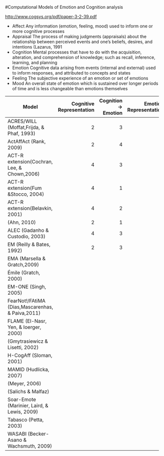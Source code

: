 #Computational Models of Emotion and Cognition analysis

http://www.cogsys.org/pdf/paper-3-2-39.pdf

* Affect Any information (emotion, feeling, mood) used to inform one or more cognitive processes
* Appraisal The process of making judgments (appraisals) about the relationship between perceived
events and one’s beliefs, desires, and intentions (Lazarus, 1991
* Cognition Mental processes that have to do with the acquisition, alteration, and comprehension of
knowledge; such as recall, inference, learning, and planning
* Emotion Cognitive data arising from events (internal and external) used to inform responses, and
attributed to concepts and states
* Feeling The subjective experience of an emotion or set of emotions
* Mood An overall state of emotion which is sustained over longer periods of time and is less changeable than emotions themselves


Model | Cognitive Representation | Cognition -> Emotion | Emotion Representation | Emotion -> Cognition
---   | ---:                     | ---:                 | ---:                   | ---:
ACRES/WILL (Moffat,Frijda, & Phaf, 1993)         |2|3|3|3 
ActAffAct (Rank, 2009)                           |2|4|2|3
ACT-R extension(Cochran, Lee, & Chown,2006)      |4|3|2|4
ACT-R extension(Fum &Stocco, 2004)               |4|1|2|3
ACT-R extension(Belavkin, 2001)                  |4|2|2|3
(Ahn, 2010)                                      |2|1|1|4
ALEC (Gadanho & Custodio, 2003)                  |4|3|2|3
EM (Reilly & Bates, 1992)                        |2|3|3|3
EMA (Marsella & Gratch,2009)                     |
Émile (Gratch, 2000)                             |
EM-ONE (Singh, 2005)                             |
FearNot!/FAtiMA (Dias,Mascarenhas, & Paiva,2011) |
FLAME (El-Nasr, Yen, & Ioerger, 2000)            |
(Gmytrasiewicz & Lisetti, 2002)                  |
H-CogAff (Sloman, 2001)                          |
MAMID (Hudlicka, 2007)                           |
(Meyer, 2006)                                    |
(Salichs & Malfaz)                               |
Soar-Emote (Marinier, Laird, & Lewis, 2009)      |
Tabasco (Petta, 2003)                            |
WASABI (Becker-Asano & Wachsmuth, 2009)          |
